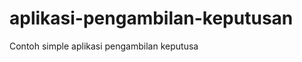 aplikasi-pengambilan-keputusan
==============================

Contoh simple aplikasi pengambilan keputusa
